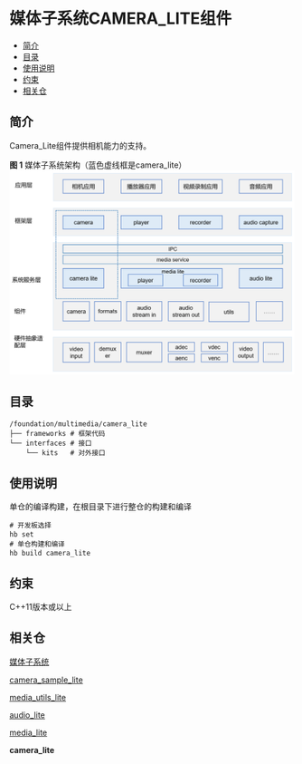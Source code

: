 # 媒体子系统CAMERA\_LITE组件<a name="ZH-CN_TOPIC_0000001126988397"></a>

-   [简介](#section11660541593)
-   [目录](#section56984451495)
-   [使用说明](#section1648194512427)
-   [约束](#section161941989596)
-   [相关仓](#section105062051111614)

## 简介<a name="section11660541593"></a>

Camera\_Lite组件提供相机能力的支持。

**图 1**  媒体子系统架构（蓝色虚线框是camera\_lite）<a name="fig4655174610594"></a>  
![](figures/媒体子系统架构（蓝色虚线框是camera_lite）.png "媒体子系统架构（蓝色虚线框是camera_lite）")

## 目录<a name="section56984451495"></a>

```
/foundation/multimedia/camera_lite
├── frameworks # 框架代码 
└── interfaces # 接口
    └── kits   # 对外接口
```

## 使用说明<a name="section1648194512427"></a>

单仓的编译构建，在根目录下进行整仓的构建和编译

```
# 开发板选择
hb set  
# 单仓构建和编译
hb build camera_lite 
```

## 约束<a name="section161941989596"></a>

C++11版本或以上

## 相关仓<a name="section105062051111614"></a>

[媒体子系统](https://gitee.com/openharmony/docs/blob/master/zh-cn/readme/%E5%AA%92%E4%BD%93%E5%AD%90%E7%B3%BB%E7%BB%9F.md)

[camera\_sample\_lite](https://gitee.com/openharmony/applications_sample_camera/blob/master/README_zh.md)

[media\_utils\_lite](https://gitee.com/openharmony/multimedia_utils_lite/blob/master/README_zh.md)

[audio\_lite](https://gitee.com/openharmony/multimedia_audio_lite/blob/master/README_zh.md)

[media\_lite](https://gitee.com/openharmony/multimedia_media_lite/blob/master/README_zh.md)

**camera\_lite**


